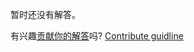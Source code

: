 
暂时还没有解答。

有兴趣[贡献你的解答](https://github.com/BFEdev/BFE.dev-solutions/blob/main/problem/convert-snake_case-to-camelCase_zh.md)吗? [Contribute guidline](https://github.com/BFEdev/BFE.dev-solutions#how-to-contribute)
